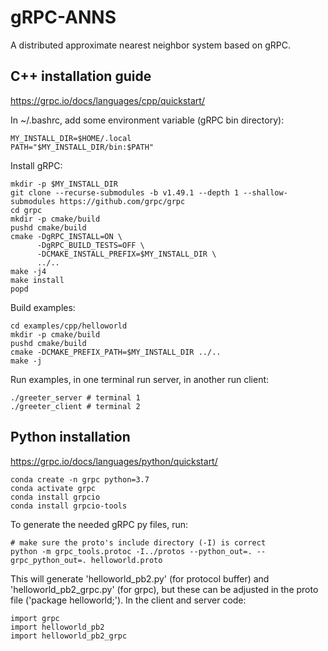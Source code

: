 # gRPC-ANNS

A distributed approximate nearest neighbor system based on gRPC.

## C++ installation guide

https://grpc.io/docs/languages/cpp/quickstart/

In ~/.bashrc, add some environment variable (gRPC bin directory):

```
MY_INSTALL_DIR=$HOME/.local
PATH="$MY_INSTALL_DIR/bin:$PATH"
```

Install gRPC:

```
mkdir -p $MY_INSTALL_DIR
git clone --recurse-submodules -b v1.49.1 --depth 1 --shallow-submodules https://github.com/grpc/grpc
cd grpc
mkdir -p cmake/build
pushd cmake/build
cmake -DgRPC_INSTALL=ON \
      -DgRPC_BUILD_TESTS=OFF \
      -DCMAKE_INSTALL_PREFIX=$MY_INSTALL_DIR \
      ../..
make -j4
make install
popd
```

Build examples:

```
cd examples/cpp/helloworld
mkdir -p cmake/build
pushd cmake/build
cmake -DCMAKE_PREFIX_PATH=$MY_INSTALL_DIR ../..
make -j
```

Run examples, in one terminal run server, in another run client:

```
./greeter_server # terminal 1
./greeter_client # terminal 2
```

## Python installation

https://grpc.io/docs/languages/python/quickstart/

```
conda create -n grpc python=3.7
conda activate grpc
conda install grpcio
conda install grpcio-tools
```

To generate the needed gRPC py files, run:

```
# make sure the proto's include directory (-I) is correct
python -m grpc_tools.protoc -I../protos --python_out=. --grpc_python_out=. helloworld.proto
```

This will generate 'helloworld_pb2.py' (for protocol buffer) and 'helloworld_pb2_grpc.py' (for grpc), but these can be adjusted in the proto file ('package helloworld;'). In the client and server code:

```
import grpc
import helloworld_pb2
import helloworld_pb2_grpc
```
